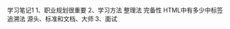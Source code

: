 学习笔记1
1、职业规划很重要
2、学习方法
    整理法
        完备性
            HTML中有多少中标签
    追溯法
        源头、标准和文档、大师
3、面试
    